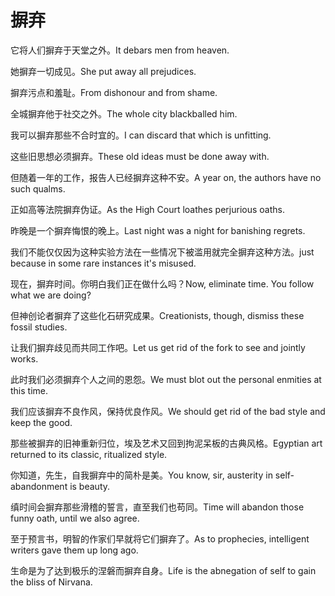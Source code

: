 # 摒弃

<p><span class="chinese">它将人们摒弃于天堂之外。</span><span class="english">It debars men from heaven.</span></p>

<p><span class="chinese">她摒弃一切成见。</span><span class="english">She put away all prejudices.</span></p>

<p><span class="chinese">摒弃污点和羞耻。</span><span class="english">From dishonour and from shame.</span></p>

<p><span class="chinese">全城摒弃他于社交之外。</span><span class="english">The whole city blackballed him.</span></p>

<p><span class="chinese">我可以摒弃那些不合时宜的。</span><span class="english">I can discard that which is unfitting.</span></p>

<p><span class="chinese">这些旧思想必须摒弃。</span><span class="english">These old ideas must be done away with.</span></p>

<p><span class="chinese">但随着一年的工作，报告人已经摒弃这种不安。</span><span class="english">A year on, the authors have no such qualms.</span></p>

<p><span class="chinese">正如高等法院摒弃伪证。</span><span class="english">As the High Court loathes perjurious oaths.</span></p>

<p><span class="chinese">昨晚是一个摒弃悔恨的晚上。</span><span class="english">Last night was a night for banishing regrets.</span></p>

<p><span class="chinese">我们不能仅仅因为这种实验方法在一些情况下被滥用就完全摒弃这种方法。</span><span class="english">just because in some rare instances it's misused.</span></p>

<p><span class="chinese">现在，摒弃时间。你明白我们正在做什么吗？</span><span class="english">Now, eliminate time. You follow what we are doing?</span></p>

<p><span class="chinese">但神创论者摒弃了这些化石研究成果。</span><span class="english">Creationists, though, dismiss these fossil studies.</span></p>

<p><span class="chinese">让我们摒弃歧见而共同工作吧。</span><span class="english">Let us get rid of the fork to see and jointly works.</span></p>

<p><span class="chinese">此时我们必须摒弃个人之间的恩怨。</span><span class="english">We must blot out the personal enmities at this time.</span></p>

<p><span class="chinese">我们应该摒弃不良作风，保持优良作风。</span><span class="english">We should get rid of the bad style and keep the good.</span></p>

<p><span class="chinese">那些被摒弃的旧神重新归位，埃及艺术又回到拘泥呆板的古典风格。</span><span class="english">Egyptian art returned to its classic, ritualized style.</span></p>

<p><span class="chinese">你知道，先生，自我摒弃中的简朴是美。</span><span class="english">You know, sir, austerity in self-abandonment is beauty.</span></p>

<p><span class="chinese">缜时间会摒弃那些滑稽的誓言，直至我们也苟同。</span><span class="english">Time will abandon those funny oath, until we also agree.</span></p>

<p><span class="chinese">至于预言书，明智的作家们早就将它们摒弃了。</span><span class="english">As to prophecies, intelligent writers gave them up long ago.</span></p>

<p><span class="chinese">生命是为了达到极乐的涅磐而摒弃自身。</span><span class="english">Life is the abnegation of self to gain the bliss of Nirvana.</span></p>

